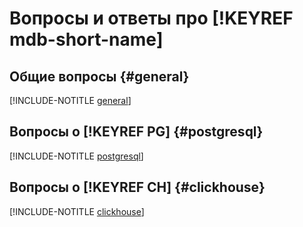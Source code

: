 # Вопросы и ответы про [!KEYREF mdb-short-name]

## Общие вопросы {#general}

[!INCLUDE-NOTITLE [general](general.md)]

## Вопросы о [!KEYREF PG] {#postgresql}

[!INCLUDE-NOTITLE [postgresql](postgresql.md)]

## Вопросы о [!KEYREF CH] {#clickhouse}

[!INCLUDE-NOTITLE [clickhouse](clickhouse.md)]
